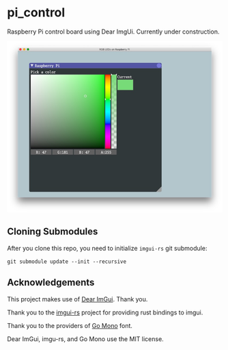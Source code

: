 # pi_control

Raspberry Pi control board using Dear ImgUi.  Currently under construction.

![Pick a Color](doc/color_picker.jpg)

## Cloning Submodules

After you clone this repo, you need to initialize `imgui-rs`
git submodule:

```
git submodule update --init --recursive
```

## Acknowledgements

This project makes use of [Dear ImGui](https://github.com/ocornut/imgui).  Thank you.

Thank you to the [imgui-rs](https://github.com/Gekkio/imgui-rs) project
for providing rust bindings to imgui.

Thank you to the providers of [Go Mono](https://fontlibrary.org/en/font/go-mono) font.

Dear ImGui, imgu-rs, and Go Mono use the MIT license.
